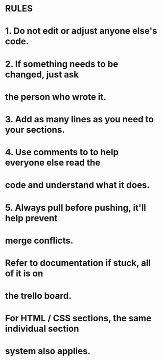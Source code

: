 # RULES 
#
# 1. Do not edit or adjust anyone else's code.
#
# 2. If something needs to be changed, just ask 
#    the person who wrote it. 
#
# 3. Add as many lines as you need to your sections.
#
# 4. Use comments to to help everyone else read the 
#    code and understand what it does. 
#
# 5. Always pull before pushing, it'll help prevent
#    merge conflicts. 


# Refer to documentation if stuck, all of it is on 
# the trello board.

# For HTML / CSS sections, the same individual section
# system also applies. 